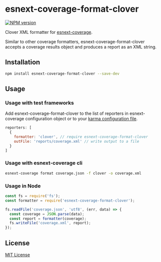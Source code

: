 # esnext-coverage-format-clover

[![NPM version](http://img.shields.io/npm/v/esnext-coverage-format-clover.svg)](https://www.npmjs.org/package/esnext-coverage-format-clover)

Clover XML formatter for [esnext-coverage].

Similar to other coverage formatters, esnext-coverage-format-clover accepts a coverage results object and produces a report as an XML string.

## Installation

```bash
npm install esnext-coverage-format-clover --save-dev
```

## Usage

### Usage with test frameworks

Add esnext-coverage-format-clover to the list of reporters in esnext-coverage configuration object or to your [karma configuration file](https://github.com/esnext-coverage/karma-esnext-coverage-reporter#usage).

```js
reporters: [
  {
    formatter: 'clover', // require esnext-coverage-format-clover
    outFile: 'reports/coverage.xml' // write output to a file
  }
]
```

### Usage with esnext-coverage cli

```bash
esnext-coverage format coverage.json -f clover -o coverage.xml
```

### Usage in Node

```js
const fs = require('fs');
const formatter = require('esnext-coverage-format-clover');

fs.readFile('coverage.json', 'utf8', (err, data) => {
  const coverage = JSON.parse(data);
  const report = formatter(coverage);
  fs.writeFile('coverage.xml', report);
});
```

## License

[MIT License](http://opensource.org/licenses/MIT)


[esnext-coverage]: https://github.com/esnext-coverage/esnext-coverage
